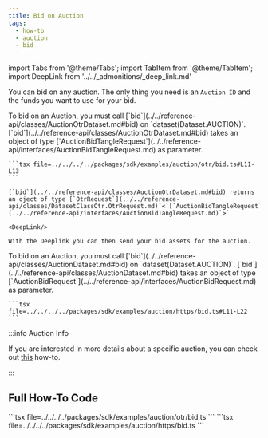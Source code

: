 ```yaml
---
title: Bid on Auction
tags:
  - how-to
  - auction
  - bid
---
```


import Tabs from '@theme/Tabs';
import TabItem from '@theme/TabItem';
import DeepLink from '../../_admonitions/_deep_link.md'

You can bid on any auction. The only thing you need is an `Auction ID` and the funds you want to use for your bid.

<Tabs groupId="request-type">
  <TabItem value="otr" label="OTR">
    To bid on an Auction, you must call [`bid`](../../reference-api/classes/AuctionOtrDataset.md#bid) on `dataset(Dataset.AUCTION)`.
    [`bid`](../../reference-api/classes/AuctionOtrDataset.md#bid) takes an object of type [`AuctionBidTangleRequest`](../../reference-api/interfaces/AuctionBidTangleRequest.md) as parameter.

    ```tsx file=../../../../packages/sdk/examples/auction/otr/bid.ts#L11-L13
    ```

    [`bid`](../../reference-api/classes/AuctionOtrDataset.md#bid) returns an oject of type [`OtrRequest`](../../reference-api/classes/DatasetClassOtr.OtrRequest.md)`<`[`AuctionBidTangleRequest`](../../reference-api/interfaces/AuctionBidTangleRequest.md)`>`

    <DeepLink/>
    
    With the Deeplink you can then send your bid assets for the auction.
  </TabItem>  
  <TabItem value="https" label="HTTPS">
    To bid on an Auction, you must call [`bid`](../../reference-api/classes/AuctionDataset.md#bid) on `dataset(Dataset.AUCTION)`.
    [`bid`](../../reference-api/classes/AuctionDataset.md#bid) takes an object of type [`AuctionBidRequest`](../../reference-api/interfaces/AuctionBidRequest.md) as parameter.

    ```tsx file=../../../../packages/sdk/examples/auction/https/bid.ts#L11-L22
    ```
  </TabItem>
</Tabs>

:::info Auction Info

If you are interested in more details about a specific auction, you can check out [this](./get-by-id.md) how-to.

:::

## Full How-To Code

<Tabs groupId="request-type">
  <TabItem value="otr" label="OTR">
    ```tsx file=../../../../packages/sdk/examples/auction/otr/bid.ts
    ```
  </TabItem>  
  <TabItem value="https" label="HTTPS">
    ```tsx file=../../../../packages/sdk/examples/auction/https/bid.ts
    ```
  </TabItem>
</Tabs>
